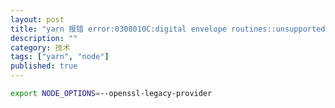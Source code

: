 ```yaml
---
layout: post
title: "yarn 报错 error:0308010C:digital envelope routines::unsupported"
description: ""
category: 技术
tags: ["yarn", "node"]
published: true
---
```


```bash
export NODE_OPTIONS=--openssl-legacy-provider
```